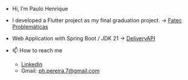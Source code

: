 - Hi, I’m Paulo Henrique
- I developed a Flutter project as my final graduation project. -> [Fatec Problemáticas](https://github.com/paulohp7/fatec_problematicas)
- Web Application with Spring Boot / JDK 21 -> [DeliveryAPI](https://github.com/paulohp7/delivery-api-Paulo-Henrique-Pereira)
  
- 📫 How to reach me
  - <a href="https://www.linkedin.com/in/paulo-henrique-pereira/" target="_blank">Linkedin</a>  
  - Gmail: ph.pereira.7@gmail.com

<!---
paulohp7/paulohp7 is a ✨ special ✨ repository because its `README.md` (this file) appears on your GitHub profile.
You can click the Preview link to take a look at your changes.
--->
